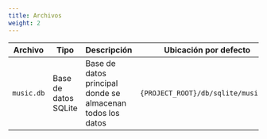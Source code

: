 ```yaml
---
title: Archivos
weight: 2
---
```


|Archivo|Tipo|Descripción|Ubicación por defecto|
|---|---|---|---|
|`music.db`|Base de datos SQLite|Base de datos principal donde se almacenan todos los datos|`{PROJECT_ROOT}/db/sqlite/music.db`|